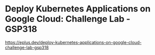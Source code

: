 # Deploy Kubernetes Applications on Google Cloud: Challenge Lab - GSP318

<https://eplus.dev/deploy-kubernetes-applications-on-google-cloud-challenge-lab-gsp318>